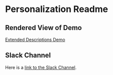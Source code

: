# Personalization Readme

## Rendered View of Demo
[Extended Descriptions Demo](https://benetech.github.io/DIAGRAM-Code-Sprint-2018/Projects/Personalization/)

##  Slack Channel
Here is a [link to the Slack Channel](https://diagram2018codesprint.slack.com/messages/CAQT5BELU).
